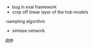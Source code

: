 - bug in eval framework
- crop off linear layer of the hub models

-sampling algorithm

- simiase network



调参